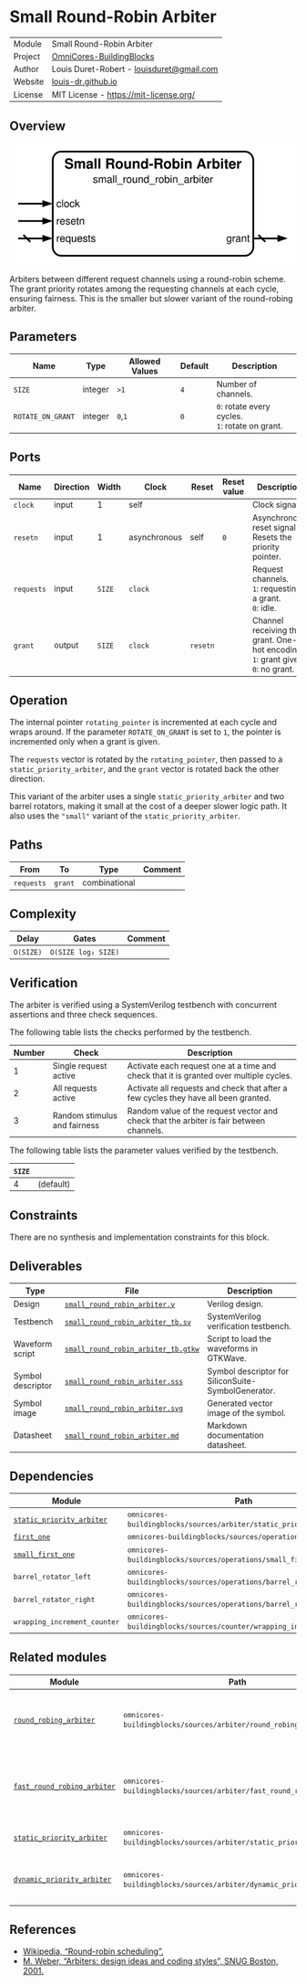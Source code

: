 # Small Round-Robin Arbiter

|         |                                                                                  |
| ------- | -------------------------------------------------------------------------------- |
| Module  | Small Round-Robin Arbiter                                                        |
| Project | [OmniCores-BuildingBlocks](https://github.com/Louis-DR/OmniCores-BuildingBlocks) |
| Author  | Louis Duret-Robert - [louisduret@gmail.com](mailto:louisduret@gmail.com)         |
| Website | [louis-dr.github.io](https://louis-dr.github.io)                                 |
| License | MIT License - https://mit-license.org/                                           |

## Overview

![small_round_robin_arbiter](small_round_robin_arbiter.svg)

Arbiters between different request channels using a round-robin scheme. The grant priority rotates among the requesting channels at each cycle, ensuring fairness. This is the smaller but slower variant of the round-robing arbiter.

## Parameters

| Name              | Type    | Allowed Values | Default | Description                                         |
| ----------------- | ------- | -------------- | ------- | --------------------------------------------------- |
| `SIZE`            | integer | `>1`           | `4`     | Number of channels.                                 |
| `ROTATE_ON_GRANT` | integer | `0`,`1`        | `0`     | `0`: rotate every cycles.<br/>`1`: rotate on grant. |

## Ports

| Name       | Direction | Width  | Clock        | Reset    | Reset value | Description                                                                             |
| ---------- | --------- | ------ | ------------ | -------- | ----------- | --------------------------------------------------------------------------------------- |
| `clock`    | input     | 1      | self         |          |             | Clock signal.                                                                           |
| `resetn`   | input     | 1      | asynchronous | self     | `0`         | Asynchronous reset signal. Resets the priority pointer.                                 |
| `requests` | input     | `SIZE` | `clock`      |          |             | Request channels.<br/>`1`: requesting a grant.<br/>`0`: idle.                           |
| `grant`    | output    | `SIZE` | `clock`      | `resetn` |             | Channel receiving the grant. One-hot encoding.<br/>`1`: grant given.<br/>`0`: no grant. |

## Operation

The internal pointer `rotating_pointer` is incremented at each cycle and wraps around. If the parameter `ROTATE_ON_GRANT` is set to `1`, the pointer is incremented only when a grant is given.

The `requests` vector is rotated by the `rotating_pointer`, then passed to a `static_priority_arbiter`, and the `grant` vector is rotated back the other direction.

This variant of the arbiter uses a single `static_priority_arbiter` and two barrel rotators, making it small at the cost of a deeper slower logic path. It also uses the `"small"` variant of the `static_priority_arbiter`.

## Paths

| From       | To      | Type          | Comment |
| ---------- | ------- | ------------- | ------- |
| `requests` | `grant` | combinational |         |

## Complexity

| Delay     | Gates               | Comment |
| --------- | ------------------- | ------- |
| `O(SIZE)` | `O(SIZE log₂ SIZE)` |         |

## Verification

The arbiter is verified using a SystemVerilog testbench with concurrent assertions and three check sequences.

The following table lists the checks performed by the testbench.

| Number | Check                        | Description                                                                             |
| ------ | ---------------------------- | --------------------------------------------------------------------------------------- |
| 1      | Single request active        | Activate each request one at a time and check that it is granted over multiple cycles.  |
| 2      | All requests active          | Activate all requests and check that after a few cycles they have all been granted.     |
| 3      | Random stimulus and fairness | Random value of the request vector and check that the arbiter is fair between channels. |

The following table lists the parameter values verified by the testbench.

| `SIZE` |           |
| ------ | --------- |
| 4      | (default) |

## Constraints

There are no synthesis and implementation constraints for this block.

## Deliverables

| Type              | File                                                                     | Description                                         |
| ----------------- | ------------------------------------------------------------------------ | --------------------------------------------------- |
| Design            | [`small_round_robin_arbiter.v`](small_round_robin_arbiter.v)             | Verilog design.                                     |
| Testbench         | [`small_round_robin_arbiter_tb.sv`](small_round_robin_arbiter_tb.sv)     | SystemVerilog verification testbench.               |
| Waveform script   | [`small_round_robin_arbiter_tb.gtkw`](small_round_robin_arbiter_tb.gtkw) | Script to load the waveforms in GTKWave.            |
| Symbol descriptor | [`small_round_robin_arbiter.sss`](small_round_robin_arbiter.sss)         | Symbol descriptor for SiliconSuite-SymbolGenerator. |
| Symbol image      | [`small_round_robin_arbiter.svg`](small_round_robin_arbiter.svg)         | Generated vector image of the symbol.               |
| Datasheet         | [`small_round_robin_arbiter.md`](small_round_robin_arbiter.md)           | Markdown documentation datasheet.                   |

## Dependencies

| Module                                                                             | Path                                                                  | Comment |
| ---------------------------------------------------------------------------------- | --------------------------------------------------------------------- | ------- |
| [`static_priority_arbiter`](../static_priority_arbiter/static_priority_arbiter.md) | `omnicores-buildingblocks/sources/arbiter/static_priority_arbiter`    |         |
| [`first_one`](../../operations/first_one/first_one.md)                             | `omnicores-buildingblocks/sources/operations/first_one`               |         |
| [`small_first_one`](../../operations/first_one/small_first_one.md)                 | `omnicores-buildingblocks/sources/operations/small_first_one`         |         |
| `barrel_rotator_left`                                                              | `omnicores-buildingblocks/sources/operations/barrel_rotator_left`     |         |
| `barrel_rotator_right`                                                             | `omnicores-buildingblocks/sources/operations/barrel_rotator_right`    |         |
| `wrapping_increment_counter`                                                       | `omnicores-buildingblocks/sources/counter/wrapping_increment_counter` |         |

## Related modules

| Module                                                                                   | Path                                                                 | Comment                                                |
| ---------------------------------------------------------------------------------------- | -------------------------------------------------------------------- | ------------------------------------------------------ |
| [`round_robing_arbiter`](../round_robing_arbiter/round_robing_arbiter.md)                | `omnicores-buildingblocks/sources/arbiter/round_robing_arbiter`      | Variant wrapper of the round-robing arbiter.           |
| [`fast_round_robing_arbiter`](../fast_round_robing_arbiter/fast_round_robing_arbiter.md) | `omnicores-buildingblocks/sources/arbiter/fast_round_robing_arbiter` | Faster but bigger variant of the round-robing arbiter. |
| [`static_priority_arbiter`](../static_priority_arbiter/static_priority_arbiter.md)       | `omnicores-buildingblocks/sources/arbiter/static_priority_arbiter`   | Simpler but unfair arbiter.                            |
| [`dynamic_priority_arbiter`](../dynamic_priority_arbiter/dynamic_priority_arbiter.md)    | `omnicores-buildingblocks/sources/arbiter/dynamic_priority_arbiter`  | Arbiter with per-channel dynamic priority.             |

## References

- [Wikipedia, “Round-robin scheduling”.](https://en.wikipedia.org/wiki/Round-robin_scheduling)
- [M. Weber, “Arbiters: design ideas and coding styles”, SNUG Boston, 2001.](https://abdullahyildiz.github.io/files/Arbiters-Design_Ideas_and_Coding_Styles.pdf)
